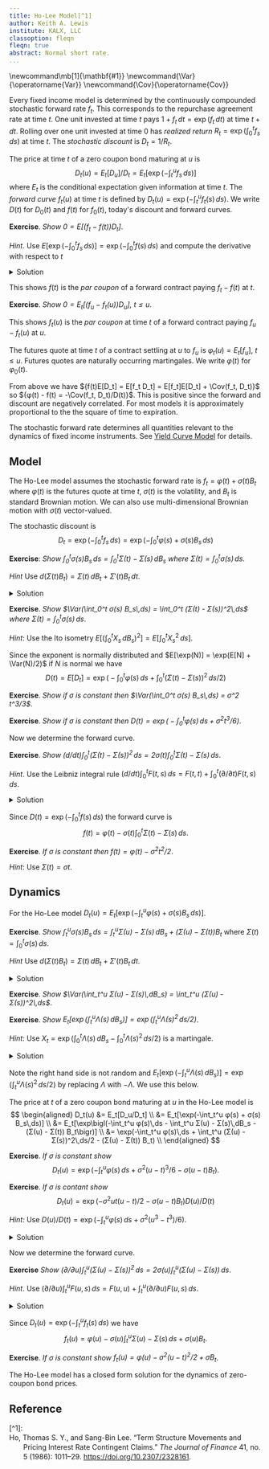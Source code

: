 ```yaml
---
title: Ho-Lee Model[^1]
author: Keith A. Lewis
institute: KALX, LLC
classoption: fleqn
fleqn: true
abstract: Normal short rate.
...
```


\newcommand\mb[1]{\mathbf{#1}}
\newcommand{\Var}{\operatorname{Var}}
\newcommand{\Cov}{\operatorname{Cov}}

Every fixed income model is determined by the continuously compounded
stochastic forward rate $f_t$. This corresponds to the repurchase
agreement rate at time $t$. One unit invested at time $t$ pays
$1 + f_t\,dt = \exp(f_t\,dt)$ at time $t + dt$. Rolling over one
unit invested at time 0 has _realized return_ $R_t = \exp(\int_0^t f_s\,ds)$
at time $t$. The _stochastic discount_ is $D_t = 1/R_t$.

The price at time $t$ of a zero coupon bond maturing at $u$ is 
$$
	D_t(u) = E_t[D_u]/D_t = E_t[\exp(-\int_t^u f_s\,ds)]
$$
where $E_t$ is the conditional expectation given information at time $t$.
The _forward curve_ $f_t(u)$ at time $t$ is defined by
${D_t(u) = \exp(-\int_t^u f_t(s)\,ds)}$.
We write $D(t)$ for $D_0(t)$ and $f(t)$ for $f_0(t)$, today's
discount and forward curves.

__Exercise__. _Show $0 = E[(f_t - f(t))D_t]$_.

_Hint_. Use $E[\exp(-\int_0^ t f_s\,ds)] = \exp(-\int_0^t f(s)\,ds)$
and compute the derivative with respect to $t$

<details><summary>Solution</summary>
We have $(d/dt)E[\exp(-\int_0^ t f_s\,ds)] = E[-D_t f_t]$ and
$(d/dt)\exp(-\int_0^t f(s)\,ds) = -D(t) f(t)$.
The result follows from $D(t) = E[D_t]$.
</details>

This shows $f(t)$ is the _par coupon_ of a forward contract paying $f_t - f(t)$ at $t$.

__Exercise__. _Show $0 = E_t[(f_u - f_t(u))D_u]$, $t\le u$_. 

This shows $f_t(u)$ is the _par coupon_ at time $t$ of a forward contract paying $f_u - f_t(u)$ at $u$.

The futures quote at time $t$ of a contract settling at $u$ to $f_u$ is
$φ_t(u) = E_t[f_u]$, $t\le u$. Futures quotes are naturally occurring martingales.
We write $φ(t)$ for $φ_0(t)$.

From above we have ${f(t)E[D_t] = E[f_t D_t] = E[f_t]E[D_t] + \Cov(f_t, D_t)}$ so
${φ(t) - f(t) = -\Cov(f_t, D_t)/D(t)}$. This is positive since the forward and discount
are negatively correlated. For most models it is approximately proportional to the the square
of time to expiration.

The stochastic forward rate determines all quantities relevant to the dynamics
of fixed income instruments. See [Yield Curve Model](ycm.html) for details.

## Model

The Ho-Lee model assumes the stochastic forward rate is 
$f_t = φ(t) + σ(t) B_t$ where $φ(t)$ is the futures quote
at time $t$, $σ(t)$ is the volatility,
and $B_t$ is standard Brownian motion.
We can also use multi-dimensional Brownian motion with $σ(t)$
vector-valued.

The stochastic discount is 
$$
	D_t = \exp(-\int_0^t f_s\,ds) = \exp(-\int_0^t φ(s) + σ(s) B_s\,ds)
$$

__Exercise__: _Show $\int_0^t σ(s) B_s\,ds = \int_0^t Σ(t) - Σ(s)\,dB_s$
where ${Σ(t) = \int_0^t σ(s)\,ds}$_.

_Hint_ Use $d(Σ(t) B_t) = Σ(t)\,dB_t + Σ'(t) B_t\,dt$.

<details>
<summary>Solution</summary>
We have 
$$
\begin{aligned}
\int_0^t σ(s) B_s\,ds &= -\int_0^t Σ(s)\,dB_s + Σ(t) B_t - Σ(0) B_0\\
&= \int_0^t Σ(t) - Σ(s)\,dB_s \\
\end{aligned}
$$
</details>

__Exercise__. _Show $\Var(\int_0^t σ(s) B_s\,ds) = \int_0^t (Σ(t) - Σ(s))^2\,ds$
where ${Σ(t) = \int_0^t σ(s)\,ds}$_.

_Hint_: Use the Ito isometry $E[(\int_0^t X_s\,dB_s)^2] = E[\int_0^t X_s^2\,ds]$.

Since the exponent is normally distributed and
$E[\exp(N)] = \exp(E[N] + \Var(N)/2)$ if $N$ is normal
we have
$$
	D(t) =  E[D_t] = \exp\bigl(-\int_0^t φ(s)\,ds + \int_0^t (Σ(t) - Σ(s))^2\,ds/2\bigr)
$$

__Exercise__. _Show if $σ$ is constant then $\Var(\int_0^t σ(s) B_s\,ds) = σ^2 t^3/3$_.

__Exercise__. _Show if $σ$ is constant then $D(t) = \exp\bigl(-\int_0^t φ(s)\,ds + σ^2 t^3/6)$_.

Now we determine the forward curve.

__Exercise__. _Show $(d/dt) \int_0^t (Σ(t) - Σ(s))^2\,ds = 2σ(t) \int_0^t Σ(t) - Σ(s)\,ds$_.

_Hint_. Use the Leibniz integral rule $(d/dt)\int_0^t F(t,s)\,ds
= F(t, t) + \int_0^t (\partial/\partial t) F(t, s)\,ds$.

<details><summary>Solution</summary>
Let $F(t,s) = (Σ(t) - Σ(s))^2$ so $(\partial/\partial t) F(t,s) = 2(Σ(t) - Σ(s)) σ(t)$
and
${(d/dt) \int_0^t (Σ(t) - Σ(s))^2\,ds = 0 + \int_0^t 2(Σ(t) - Σ(s)) σ(t)\,ds}$. 
</details>

Since $D(t) = \exp(-\int_0^t f(s)\,ds)$ the forward curve is
$$
	f(t) = φ(t) - σ(t) \int_0^t Σ(t) - Σ(s)\,ds.
$$

__Exercise__. _If $σ$ is constant then ${f(t) = φ(t) -  σ^2 t^2/2}$_.

_Hint_: Use $Σ(t) = σt$.

## Dynamics

For the Ho-Lee model
${D_t(u) = E_t[\exp(-\int_t^u φ(s) + σ(s) B_s\,ds)]}$.

__Exercise__. _Show $\int_t^u σ(s) B_s\,ds = \int_t^u Σ(u) - Σ(s)\,dB_s + (Σ(u) - Σ(t)) B_t$_
where ${Σ(t) = \int_0^t σ(s)\,ds}$.

_Hint_ Use $d(Σ(t) B_t) = Σ(t)\,dB_t + Σ'(t) B_t\,dt$.

<details>
<summary>Solution</summary>
We have 
$$
\begin{aligned}
\int_t^u σ(s) B_s\,ds &= -\int_t^u Σ(t)\,dB_s + Σ(u) B_u - Σ(t) B_t \\
&= -\int_t^u Σ(s)\,dB_s + Σ(u) B_u - Σ(u) B_t + Σ(u) B_t - Σ(t) B_t \\
&= -\int_t^u Σ(s)\,dB_s + Σ(u) \int_t^u dB_s + Σ(u) B_t - Σ(t) B_t \\
&= \int_t^u Σ(u) - Σ(s)\,dB_s + (Σ(u) - Σ(t)) B_t \\
\end{aligned}
$$
</details>

__Exercise__. _Show $\Var(\int_t^u Σ(u) - Σ(s)\,dB_s) = \int_t^u (Σ(u) - Σ(s))^2\,ds$_.

__Exercise__. _Show $E_t[\exp(\int_t^u Λ(s)\,dB_s)] = \exp(\int_t^u Λ(s)^2\,ds/2)$_.

_Hint_: Use ${X_t = \exp(\int_0^t Λ(s)\,dB_s - \int_0^t Λ(s)^2\,ds/2)}$ is a martingale.

<details>
<summary>Solution</summary>
$1 = E_t[X_u/X_t] = E_t[\exp(\int_t^u Λ(s)\,dB_s - \int_t^u Λ(s)^2\,ds/2)]$
</details>

Note the right hand side is not random and
${E_t[\exp(-\int_t^u Λ(s)\,dB_s)] = \exp(\int_t^u Λ(s)^2\,ds/2)}$
by replacing $Λ$ with $-Λ$.  We use this below.

The price at $t$ of a zero coupon bond maturing at $u$ in the Ho-Lee model is
$$
\begin{aligned}
D_t(u) &= E_t[D_u/D_t] \\
	&= E_t[\exp(-\int_t^u φ(s) + σ(s) B_s\,ds)] \\
	&= E_t[\exp\bigl(-\int_t^u φ(s)\,ds - \int_t^u Σ(u) - Σ(s)\,dB_s - (Σ(u) - Σ(t)) B_t\bigr)] \\
	&= \exp(-\int_t^u φ(s)\,ds + \int_t^u (Σ(u) - Σ(s))^2\,ds/2 - (Σ(u) - Σ(t)) B_t) \\
\end{aligned}
$$

__Exercise__. _If $σ$ is constant show_
$$
	D_t(u) = \exp(-\int_t^u φ(s)\,ds + σ^2(u - t)^3/6 - σ(u - t) B_t).
$$

__Exercise__. _If $σ$ is contant show_
$$
	D_t(u) = \exp(-σ^2 ut(u - t)/2 - σ(u - t) B_t) D(u)/D(t)
$$

_Hint_: Use $D(u)/D(t) = \exp(-\int_t^u φ(s)\,ds + σ^2(u^3 - t^3)/6)$.

<details><summary>Solution</summary>
Note $-ut(u - t)/2 + (u^3 - t^3)/6 = (u - t)^3/6$.
</details>

Now we determine the forward curve.

__Exercise__ _Show $(\partial/\partial u)\int_t^u (Σ(u) - Σ(s))^2\,ds = 2σ(u)\int_t^u (Σ(u) - Σ(s))\,ds$_. 

_Hint_. Use $(\partial/\partial u)\int_t^u F(u,s)\,ds = F(u, u) + \int_t^u (\partial/\partial u) F(u, s)\,ds$.

<details><summary>Solution</summary>
Let $F(u,s) = (Σ(u) - Σ(s))^2$ so $(\partial/\partial u) F(u,s) = 2(Σ(u) - Σ(s)) σ(u)$
and
${(d/du) \int_t^u (Σ(u) - Σ(s))^2\,ds = 0 + \int_t^u 2(Σ(u) - Σ(s)) σ(u)\,ds}$. 
</details>

Since $D_t(u) = \exp(-\int_t^u f_t(s)\,ds)$ we have
$$
	f_t(u) = φ(u) - σ(u)\int_t^u Σ(u) - Σ(s)\,ds + σ(u) B_t.
$$

__Exercise__. _If $σ$ is constant show $f_t(u) = φ(u) - σ^2(u - t)^2/2 + σ B_t$_.

The Ho-Lee model has a closed form solution for the dynamics of zero-coupon bond prices.

<!--

## Forward Rate Agreements

The forward rate at time $t$ over $[u,v]$ with daycount basis $\delta$ is
$F_t^\delta(u, v) = (D_t(u)/D_t(v) - 1)/\delta(u,v)$
so
$$
	F_t^\delta(t, u) = \frac{1}{\delta(u,v)}\left(\frac{}{D_t(u)} - 1\right).
$$


### Options

A _caplet_ with strike $k$ and expiration $t$ pays ${\max\{f_t - k, 0\} = (f_t - k)^+}$
and a _floorlet_ pays ${(k - f_t)^+}$ at $t$.
The risk-neutral value of a floorlet is $p = E[(k - f_t)^+D_t]$.

__Exercise__ _Show $p = E[(k + σ^2 t^2/2 - f_t)^+]D(t)$_.

_Hint_. Recall $E[f(M) e^N] = E[f(M + \Cov(M, N))]E[e^N]$ if $M$ and $N$ are jointly normal.

<details><summary>Solution</summary>
We have $\Cov(f_t, \log D_t) = \Cov(σ B_t, -\int_0^t σ B_s\,ds)
= -σ^2 \int_0^t s\,ds = -σ^2 t^2/2$.
</details>

Note the floorlet value can be calculated using the [Bachelier model](bach.html).
If $F = f + sZ$ where $Z$ is standard normal then $E[(k - F)^+] = (k - F)\Phi(z) + sφ(z)$
where $z = (k - f)/s$, $\Phi$ is the standard normal cumulative distribution, and
$φ = \Phi'$ is the standard normal density function.

__Exercise__. _Find a closed form solution for the floorlet value $E[(k - f_t)^+ D_t]$_.


## Discount

We can fit the discount curve if we make the expected stochastic forward rate a function of time.
Suppose $f_t = φ(t) + σ B_t$ so $E[f_t] = φ(t)$.

__Exercise__. _Show $D(t) = \exp(-\int_0^t φ(s)\,ds + σ^2t^3/6)$_.

<details><summary>Solution</summary>
The discount is $D(t) = E[D_t] = E[\exp(-\int_0^t φ(s) + σ B_s\,ds)]$
The result follows from $E[-\int_0^t φ(s) + σ B_s\,ds] =  -\int_0^t φ(s)\,ds$
and $\Var(-\int_0^t φ(s) + σ B_s\,ds) = σ^2t^3/3$.
</details>

In this case $f(t) = φ(t) - σ^2 t^2/2$ so $φ(t)$ is determined by the discount curve
and $σ$.

__Exercise__. _Show $φ(t) = -(d/dt)\log D(t) + σ^2 t^2/2$_.

_Hint_: $D(t) = \exp(-\int_0^t f(s)\,ds)$.

The discount curve is determined using market instruments. These are usually cash deposits
for the short end, forward rate agreements out to 4 years, and swaps or bonds for
longer maturities. [Bootstrap](fi.html) is the preferred method for doing this.


In the Ho-Lee model the dynamics of zero coupon bond prices are
$$
	D_t(u) = \exp(-φ(u - t) - \frac{1}{6}σ^2(u - t)^3 - σ(u - t) B_t).
$$
In particular, the discount to time $t$ is $D(t) = D_0(t) = \exp(-rt + σ^2 t^3/6)$.

__Exercise__. _Show the forward curve is $f(t) = rt - σ^2 t^2/2$_.
<details>
<summary>Solution</summary>
</details>

_Hint_: $D(t) = \exp(-\int_0^t f(s)\,ds)$.

Define the _stochastic forward_ curve at time $t$, $f_t(u)$, by $D_t(u) = \exp(-\int_t^u f_t(s)\,ds)$.
Note $f_t(t) = f_t$ is the stochastic short rate.
For each $t$ there is a futures contract expiring at $t$ on $f_t$. 
The futures quote at $s$ is $φ_s(t) = E_s[f_t]$ since futures quotes are a martingale.

__Exercise__. _Show the stochastic forward curve is $f_t(u) = φ - σ^2 (u - t)^2/2 + σ B_t$_.

<details>
<summary>Solution</summary>
</details>
Note $f_t(t) = φ + σ B_t = f_t$.

__Exercise__. _Show $E[f_t] - f(t) = σ^2t^2/2$_.
<details>
<summary>Solution</summary>
</details>

The difference between the futures quote and forward rate is called _convexity_.

__Exercise__. _Derive the formula for $D_t(u)$ when $φ = φ(t)$ is a function of time_.
<details>
<summary>Solution</summary>
</details>

We can also allow $σ = σ(t)$ to be a function of time.
Let $f_t = φ(t) + σ(s) B_t$.
Since $d(\Sigma(t)B_t) = \Sigma'(t)B_t\,dt + \Sigma(t)\,dB_t$ and
taking $σ(s) = \Sigma'(s)$ we have
$$
\begin{aligned}
	E_t[D_u/D_t] &= E_t[\exp(-\int_t^u φ(s) + σ(s) B_s\,ds)] \\
	&= E_t[\exp(-\int_t^u φ(s)\,ds + d(\Sigma(s)B_s) - \Sigma(s)\,dB_s)] \\
	&= E_t[\exp(-\int_t^u φ(s)\,ds + \Sigma(u)B_u - \Sigma(t)B_t - \int_u^t \Sigma(s)\,dB_s)] \\
	&= E_t[\exp(-\int_t^u φ(s)\,ds + (\Sigma(u)B_u - \Sigma(u)B_t + \Sigma(u)B_t - \Sigma(t)B_t)
		 - \int_u^t \Sigma(s)\,dB_s)] \\
	&= E_t[\exp(-\int_t^u φ(s)\,ds + \Sigma(u)\int_t^u dB_s + (\Sigma(u) - \Sigma(t))B_t - \int_u^t \Sigma(s)\,dB_s)] \\
	&= E_t[\exp(-\int_t^u φ(s)\,ds + \int_t^u (\Sigma(u) - \Sigma(s))\,dB_s + (\Sigma(u) - \Sigma(t))B_t )] \\
	&= \exp(-\int_t^u φ(s)\,ds + \frac{1}{2}\int_t^u (\Sigma(u) - \Sigma(s))^2\,ds + (\Sigma(u) - \Sigma(t))B_t ) \\
\end{aligned}
$$

Since $\int_t^u f_t(s)\,ds = \int_t^u φ(s)\,ds + \frac{1}{2}\int_t^u (\Sigma(u) - \Sigma(s))^2\,ds
+ (\Sigma(u) - \Sigma(t))B_t$ we have 
$$
	f_t(u) = φ(u) + σ(u) \int_t^u (\Sigma(u) - \Sigma(s))\,ds + σ(u) B_t
$$
using $(d/dx) \int_a^x g(x,s)\,ds = g(x,x) + \int_a^x (\partial/\partial x)g(x,s)\,ds$.

__Exercise__. _If $σ(t) = σ$ is constant then 
$f_t(u) = φ(u) - σ^2 (u - t)^2/2 + σ B_t$_.

The futures quote on a contract paying $f_t$ at time $t$ is $φ_s(t) = E_s[f_t]$
since futures are martingales.

A _forward contract_ is specified by an interval $[t,u]$, a forward rate $f$, and
a day count basis $\delta$. It has cash flows $-1$ at $t$ and $1 + f\delta(t,u)$ at $u$
where the day count fraction $\delta(t,u)$ is approximately equal to the time
in years from $t$ to $u$.

__Exercise__. _The price of the forward contract is zero at time $s \le t$ if and only
if_ 
$$
	f = (D_s(t)/D_s(u) - 1)/\delta(t,u)
$$

_Hint_: $0 = E_s[-D_t + (1 + f\delta)D_u]$.

We call $F_s^\delta(t,u) = (D_s(t)/D_s(u) - 1)/\delta(t,u)$
the _par forward_ at time $s$ over $[t,u]$ for day count basis $\delta$.

__Exercise__ _Show $E_s[F_t(t,u))\delta(t,u)D_u]] = E_s[D_t - D_u]$_.

A _forward contract paying in arrears_ is also specified by an interval
$[t,u]$, a forward rate $f$, and a day count basis $\delta$.
It has a single cash flow $(f - F_t^\delta(t,u))\delta(t,u)$ at $u$.
Note $F_t(t,u)$ is the forward rate at $t$ over the interval $[t, u]$.
The _effective date_ of the contract is $t$ and the _termination date_ is $u$.

__Exercise__. _Show $E_s[-D_t + (1 + f\delta)D_u] = E_s[(f - F_t(t,u))\delta(t,u)D_u]$_.

_Hint_: Use the previous exercise.

Both contracts have the same risk-neutral value, but they have very
different risk profiles. 

A forward contract involves the exchange of a
notional amount at the beginning and end of the contract. 
We have been using unit notional, but real-world contracts specify a notional
$N$ with cash flows $-N$ at $t$ and $N(1 + f\delta(t,u))$ at $u$. If
one counterparty defaults during the interval $[t,u]$ then the other
counterparty will not get paid what they expect.  If the absolute value
of $N$ is large both counterparties have to pay attention to this contingency.
_Collateral accounts_ are used to mitigate this risk. These are
similar to margin accounts used by exchanges.

Forward contracts paying in arrears are less risky.
The cash flow $N(f - F_t(t,u))\delta(t,u)$ at $u$
involves the difference of similar amounts.

A _caplet_ with strike $k$ is a call option on a forward rate.
It has cash flow $\max\{F_t^\delta(t,u) - k, 0\}$ at time $u$.
A _floolet_ is a put option on a forward rate.
It has cash flow $\max\{k - F_t^\delta(t,u), 0\}$ at time $u$.

__Exercise__. _Find a closed form solution for the value of a caplet and floorlet in the Ho-Lee model_.

_Hint_: $F - k = fe^{sZ - s^2/2} - h$ for some constants $f, s, h$ where $Z$ is standard normal.
The value of a caplet involves the Black put formula and the value of a floorlet involes
the Black call formula.

## Remarks

An objection to the Ho-Lee model is that it allows
[negative interest rates](https://www.investopedia.com/articles/investing/070915/how-negative-interest-rates-work.asp).
This is unusual, but not a violation of arbitrage and has occurred in the real world.

The parameterization $f_t = φ(1 + σ B_t)$ is closer to a lognormal model since $1 + x\approx e^x$
for small $x$. When using this replace $σ$ by $φσ$ in the equations above.

A multi-factor model can be specified using multi-dimensional independent Brownian motions and vector-valued volatility.

__Exercise__. _Show $\Cov(σ(t)\cdot B_t, σ(u)\cdot B_u) = σ(t)\cdotσ(u)\min\{t,u\}$_.

_Hint_: $\Cov(B_t, B_u) = \min\{t,u\}I$ where $I$ is the identity matrix.

A common choice for the 2-dimensional case is $σ(t) =
σ(\cos\alpha t, \sin\alpha t)$ for some constants $σ$ and $\alpha$.

__Exercise__. _Show $σ(t)\cdotσ(u) = σ^2\cos(\alpha(t - u))$_.

-->

## Reference

<div class="csl-bib-body" style="line-height: 1.35; margin-left: 2em; text-indent:-2em;">
[^1]:  <div class="csl-entry">Ho, Thomas S. Y., and Sang-Bin Lee. “Term Structure Movements and Pricing Interest Rate Contingent Claims.” <i>The Journal of Finance</i> 41, no. 5 (1986): 1011–29. <a href="https://doi.org/10.2307/2328161">https://doi.org/10.2307/2328161</a>.</div>
  <span class="Z3988" title="url_ver=Z39.88-2004&amp;ctx_ver=Z39.88-2004&amp;rfr_id=info%3Asid%2Fzotero.org%3A2&amp;rft_id=info%3Adoi%2F10.2307%2F2328161&amp;rft_val_fmt=info%3Aofi%2Ffmt%3Akev%3Amtx%3Ajournal&amp;rft.genre=article&amp;rft.atitle=Term%20Structure%20Movements%20and%20Pricing%20Interest%20Rate%20Contingent%20Claims&amp;rft.jtitle=The%20Journal%20of%20Finance&amp;rft.volume=41&amp;rft.issue=5&amp;rft.aufirst=Thomas%20S.%20Y.&amp;rft.aulast=Ho&amp;rft.au=Thomas%20S.%20Y.%20Ho&amp;rft.au=Sang-Bin%20Lee&amp;rft.date=1986&amp;rft.pages=1011-1029&amp;rft.spage=1011&amp;rft.epage=1029&amp;rft.issn=0022-1082"></span>
</div>
